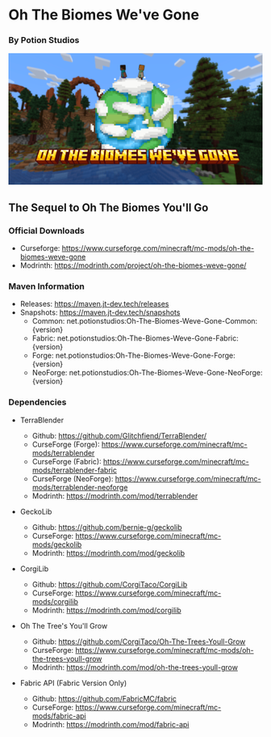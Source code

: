 # Oh The Biomes We've Gone
### By Potion Studios

![img.png](readme/BiomesWeveGoneBigLogo.png)

## The Sequel to Oh The Biomes You'll Go

### Official Downloads
* Curseforge: https://www.curseforge.com/minecraft/mc-mods/oh-the-biomes-weve-gone
* Modrinth: https://modrinth.com/project/oh-the-biomes-weve-gone/

### Maven Information
- Releases: https://maven.jt-dev.tech/releases
- Snapshots: https://maven.jt-dev.tech/snapshots
  - Common: net.potionstudios:Oh-The-Biomes-Weve-Gone-Common:{version}
  - Fabric: net.potionstudios:Oh-The-Biomes-Weve-Gone-Fabric:{version}
  - Forge: net.potionstudios:Oh-The-Biomes-Weve-Gone-Forge:{version}
  - NeoForge: net.potionstudios:Oh-The-Biomes-Weve-Gone-NeoForge:{version}

### Dependencies
- TerraBlender 
  - Github: https://github.com/Glitchfiend/TerraBlender/
  - CurseForge (Forge): https://www.curseforge.com/minecraft/mc-mods/terrablender
  - CurseForge (Fabric): https://www.curseforge.com/minecraft/mc-mods/terrablender-fabric
  - CurseForge (NeoForge): https://www.curseforge.com/minecraft/mc-mods/terrablender-neoforge
  - Modrinth: https://modrinth.com/mod/terrablender

- GeckoLib
  - Github: https://github.com/bernie-g/geckolib
  - CurseForge: https://www.curseforge.com/minecraft/mc-mods/geckolib
  - Modrinth: https://modrinth.com/mod/geckolib

- CorgiLib
  - Github: https://github.com/CorgiTaco/CorgiLib
  - CurseForge: https://www.curseforge.com/minecraft/mc-mods/corgilib
  - Modrinth: https://modrinth.com/mod/corgilib

- Oh The Tree's You'll Grow
  - Github: https://github.com/CorgiTaco/Oh-The-Trees-Youll-Grow
  - CurseForge: https://www.curseforge.com/minecraft/mc-mods/oh-the-trees-youll-grow
  - Modrinth: https://modrinth.com/mod/oh-the-trees-youll-grow

- Fabric API (Fabric Version Only)
  - Github: https://github.com/FabricMC/fabric
  - CurseForge: https://www.curseforge.com/minecraft/mc-mods/fabric-api
  - Modrinth: https://modrinth.com/mod/fabric-api
